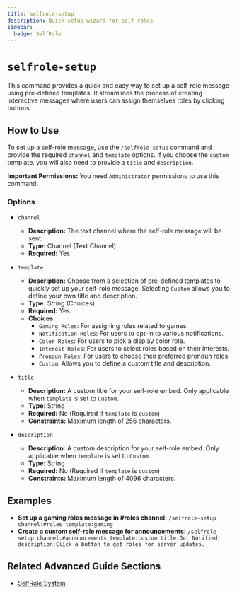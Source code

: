 ```yaml
---
title: selfrole-setup
description: Quick setup wizard for self-roles
sidebar:
  badge: SelfRole
---
```


# `selfrole-setup`

This command provides a quick and easy way to set up a self-role message using pre-defined templates. It streamlines the process of creating interactive messages where users can assign themselves roles by clicking buttons.

## How to Use

To set up a self-role message, use the `/selfrole-setup` command and provide the required `channel` and `template` options. If you choose the `custom` template, you will also need to provide a `title` and `description`.

**Important Permissions:** You need `Administrator` permissions to use this command.

### Options

*   `channel`
    *   **Description:** The text channel where the self-role message will be sent.
    *   **Type:** Channel (Text Channel)
    *   **Required:** Yes

*   `template`
    *   **Description:** Choose from a selection of pre-defined templates to quickly set up your self-role message. Selecting `Custom` allows you to define your own title and description.
    *   **Type:** String (Choices)
    *   **Required:** Yes
    *   **Choices:**
        *   `Gaming Roles`: For assigning roles related to games.
        *   `Notification Roles`: For users to opt-in to various notifications.
        *   `Color Roles`: For users to pick a display color role.
        *   `Interest Roles`: For users to select roles based on their interests.
        *   `Pronoun Roles`: For users to choose their preferred pronoun roles.
        *   `Custom`: Allows you to define a custom title and description.

*   `title`
    *   **Description:** A custom title for your self-role embed. Only applicable when `template` is set to `Custom`.
    *   **Type:** String
    *   **Required:** No (Required if `template` is `custom`)
    *   **Constraints:** Maximum length of 256 characters.

*   `description`
    *   **Description:** A custom description for your self-role embed. Only applicable when `template` is set to `Custom`.
    *   **Type:** String
    *   **Required:** No (Required if `template` is `custom`)
    *   **Constraints:** Maximum length of 4096 characters.

## Examples

*   **Set up a gaming roles message in #roles channel:**
    `/selfrole-setup channel:#roles template:gaming`
*   **Create a custom self-role message for announcements:**
    `/selfrole-setup channel:#announcements template:custom title:Get Notified! description:Click a button to get roles for server updates.`

## Related Advanced Guide Sections

*   [SelfRole System](/advanced-guide/server-management/selfrole_documentation)